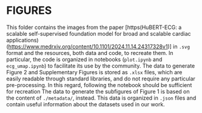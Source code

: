 # FIGURES
This folder contains the images from the paper [https(HuBERT-ECG: a scalable self-supervised foundation model for broad and scalable cardiac applications)(https://www.medrxiv.org/content/10.1101/2024.11.14.24317328v1)] in `.svg` format and the resources, both data and code, to recreate them.
In particular, the code is organized in notebooks (`plot.ipynb` and `ecg_umap.ipynb`) to facilitate its use by the community.
The data to generate Figure 2 and Supplementary Figures is stored as `.xlsx` files, which are easily readable through standard libraries, and do not require any particular pre-processing. In this regard, following the notebook should be sufficient for recreation
The data to generate the subfigures of Figure 1 is based on the content of `./metadata/`, instead. This data is organized in `.json` files and contain useful information about the datasets used in our work.
